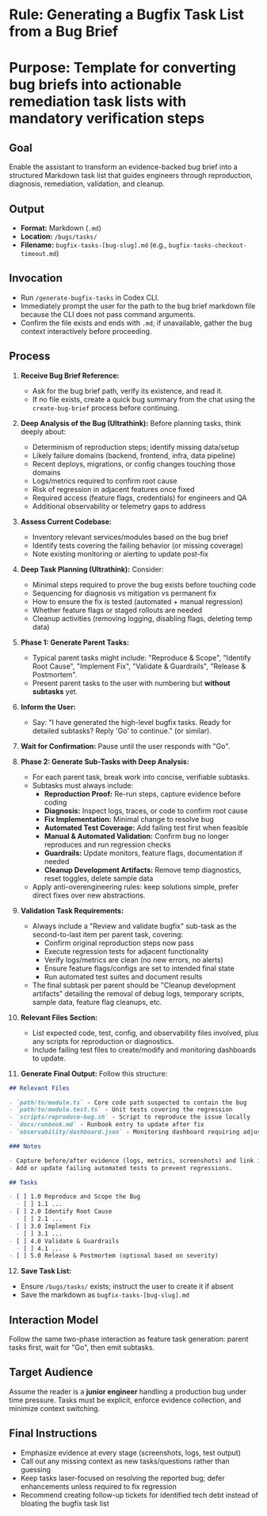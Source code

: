 # Rule: Generating a Bugfix Task List from a Bug Brief
# Purpose: Template for converting bug briefs into actionable remediation task lists with mandatory verification steps

## Goal

Enable the assistant to transform an evidence-backed bug brief into a structured Markdown task list that guides engineers through reproduction, diagnosis, remediation, validation, and cleanup.

## Output

- **Format:** Markdown (`.md`)
- **Location:** `/bugs/tasks/`
- **Filename:** `bugfix-tasks-[bug-slug].md` (e.g., `bugfix-tasks-checkout-timeout.md`)

## Invocation

- Run `/generate-bugfix-tasks` in Codex CLI.
- Immediately prompt the user for the path to the bug brief markdown file because the CLI does not pass command arguments.
- Confirm the file exists and ends with `.md`; if unavailable, gather the bug context interactively before proceeding.

## Process

1. **Receive Bug Brief Reference:**
   - Ask for the bug brief path, verify its existence, and read it.
   - If no file exists, create a quick bug summary from the chat using the `create-bug-brief` process before continuing.

2. **Deep Analysis of the Bug (Ultrathink):** Before planning tasks, think deeply about:
   - Determinism of reproduction steps; identify missing data/setup
   - Likely failure domains (backend, frontend, infra, data pipeline)
   - Recent deploys, migrations, or config changes touching those domains
   - Logs/metrics required to confirm root cause
   - Risk of regression in adjacent features once fixed
   - Required access (feature flags, credentials) for engineers and QA
   - Additional observability or telemetry gaps to address

3. **Assess Current Codebase:**
   - Inventory relevant services/modules based on the bug brief
   - Identify tests covering the failing behavior (or missing coverage)
   - Note existing monitoring or alerting to update post-fix

4. **Deep Task Planning (Ultrathink):** Consider:
   - Minimal steps required to prove the bug exists before touching code
   - Sequencing for diagnosis vs mitigation vs permanent fix
   - How to ensure the fix is tested (automated + manual regression)
   - Whether feature flags or staged rollouts are needed
   - Cleanup activities (removing logging, disabling flags, deleting temp data)

5. **Phase 1: Generate Parent Tasks:**
   - Typical parent tasks might include: "Reproduce & Scope", "Identify Root Cause", "Implement Fix", "Validate & Guardrails", "Release & Postmortem".
   - Present parent tasks to the user with numbering but **without subtasks** yet.

6. **Inform the User:**
   - Say: "I have generated the high-level bugfix tasks. Ready for detailed subtasks? Reply 'Go' to continue." (or similar).

7. **Wait for Confirmation:** Pause until the user responds with "Go".

8. **Phase 2: Generate Sub-Tasks with Deep Analysis:**
   - For each parent task, break work into concise, verifiable subtasks.
   - Subtasks must always include:
     - **Reproduction Proof:** Re-run steps, capture evidence before coding
     - **Diagnosis:** Inspect logs, traces, or code to confirm root cause
     - **Fix Implementation:** Minimal change to resolve bug
     - **Automated Test Coverage:** Add failing test first when feasible
     - **Manual & Automated Validation:** Confirm bug no longer reproduces and run regression checks
     - **Guardrails:** Update monitors, feature flags, documentation if needed
     - **Cleanup Development Artifacts:** Remove temp diagnostics, reset toggles, delete sample data
   - Apply anti-overengineering rules: keep solutions simple, prefer direct fixes over new abstractions.

9. **Validation Task Requirements:**
   - Always include a "Review and validate bugfix" sub-task as the second-to-last item per parent task, covering:
     - Confirm original reproduction steps now pass
     - Execute regression tests for adjacent functionality
     - Verify logs/metrics are clean (no new errors, no alerts)
     - Ensure feature flags/configs are set to intended final state
     - Run automated test suites and document results
   - The final subtask per parent should be "Cleanup development artifacts" detailing the removal of debug logs, temporary scripts, sample data, feature flag cleanups, etc.

10. **Relevant Files Section:**
    - List expected code, test, config, and observability files involved, plus any scripts for reproduction or diagnostics.
    - Include failing test files to create/modify and monitoring dashboards to update.

11. **Generate Final Output:** Follow this structure:

```markdown
## Relevant Files

- `path/to/module.ts` - Core code path suspected to contain the bug
- `path/to/module.test.ts` - Unit tests covering the regression
- `scripts/reproduce-bug.sh` - Script to reproduce the issue locally
- `docs/runbook.md` - Runbook entry to update after fix
- `observability/dashboard.json` - Monitoring dashboard requiring adjustment

### Notes

- Capture before/after evidence (logs, metrics, screenshots) and link it in the task list.
- Add or update failing automated tests to prevent regressions.

## Tasks

- [ ] 1.0 Reproduce and Scope the Bug
  - [ ] 1.1 ...
- [ ] 2.0 Identify Root Cause
  - [ ] 2.1 ...
- [ ] 3.0 Implement Fix
  - [ ] 3.1 ...
- [ ] 4.0 Validate & Guardrails
  - [ ] 4.1 ...
- [ ] 5.0 Release & Postmortem (optional based on severity)
```

12. **Save Task List:**
   - Ensure `/bugs/tasks/` exists; instruct the user to create it if absent
   - Save the markdown as `bugfix-tasks-[bug-slug].md`

## Interaction Model

Follow the same two-phase interaction as feature task generation: parent tasks first, wait for "Go", then emit subtasks.

## Target Audience

Assume the reader is a **junior engineer** handling a production bug under time pressure. Tasks must be explicit, enforce evidence collection, and minimize context switching.

## Final Instructions

- Emphasize evidence at every stage (screenshots, logs, test output)
- Call out any missing context as new tasks/questions rather than guessing
- Keep tasks laser-focused on resolving the reported bug; defer enhancements unless required to fix regression
- Recommend creating follow-up tickets for identified tech debt instead of bloating the bugfix task list
